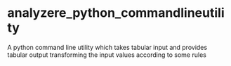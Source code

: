 # analyzere_python_commandlineutility
A python command line utility which takes tabular input and provides tabular output transforming the input values according to some rules
